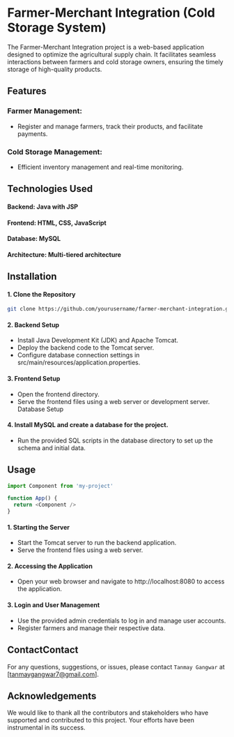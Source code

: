 
# Farmer-Merchant Integration (Cold Storage System)

The Farmer-Merchant Integration project is a web-based application designed to optimize the agricultural supply chain. It facilitates seamless interactions between farmers and cold storage owners, ensuring the timely storage of high-quality products. 
## Features

### Farmer Management: 
- Register and manage farmers, track their products, and facilitate payments.

### Cold Storage Management: 
- Efficient inventory management and real-time monitoring.


## Technologies Used

#### Backend: Java with JSP
#### Frontend: HTML, CSS, JavaScript
#### Database: MySQL
#### Architecture: Multi-tiered architecture
## Installation

#### 1. Clone the Repository

```bash
git clone https://github.com/yourusername/farmer-merchant-integration.git
```

#### 2. Backend Setup

- Install Java Development Kit (JDK) and Apache Tomcat.
- Deploy the backend code to the Tomcat server.
- Configure database connection settings in src/main/resources/application.properties.

#### 3. Frontend Setup
- Open the frontend directory.
- Serve the frontend files using a web server or development server.
Database Setup

#### 4. Install MySQL and create a database for the project.
- Run the provided SQL scripts in the database directory to set up the schema and initial data.
    
## Usage

```javascript
import Component from 'my-project'

function App() {
  return <Component />
}
```
#### 1. Starting the Server

- Start the Tomcat server to run the backend application.
- Serve the frontend files using a web server.

#### 2. Accessing the Application

- Open your web browser and navigate to http://localhost:8080 to access the application.

#### 3. Login and User Management

- Use the provided admin credentials to log in and manage user accounts.
- Register farmers and manage their respective data.

## ContactContact

For any questions, suggestions, or issues, please contact `Tanmay Gangwar` at [tanmaygangwar7@gmail.com].
## Acknowledgements

We would like to thank all the contributors and stakeholders who have supported and contributed to this project. Your efforts have been instrumental in its success.

